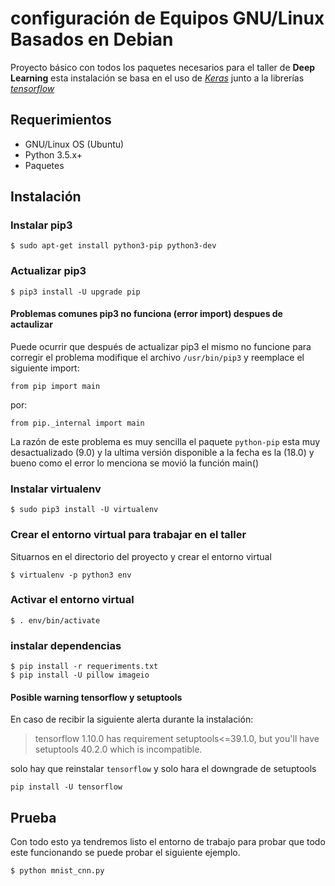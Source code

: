 # configuración de Equipos GNU/Linux Basados en Debian

Proyecto básico con todos los paquetes necesarios para el taller de **Deep Learning** esta instalación se basa en el uso de *[Keras](https://keras.io/)* junto a la librerías *[tensorflow](https://www.tensorflow.org/)*

## Requerimientos

* GNU/Linux OS (Ubuntu)
* Python 3.5.x+
* Paquetes

## Instalación

### Instalar pip3

    $ sudo apt-get install python3-pip python3-dev  

### Actualizar pip3

    $ pip3 install -U upgrade pip

#### Problemas comunes pip3 no funciona (error import) despues de actaulizar

Puede ocurrir que después de actualizar pip3 el mismo no funcione para corregir el problema modifique el archivo `/usr/bin/pip3` y reemplace el siguiente import:

    from pip import main

por:

    from pip._internal import main

La razón de este problema es muy sencilla el paquete `python-pip` esta muy desactualizado (9.0) y la ultima versión disponible a la fecha es la (18.0) y bueno como el error lo menciona se movió la función main()

### Instalar virtualenv

    $ sudo pip3 install -U virtualenv

### Crear el entorno virtual para trabajar en el taller

Situarnos en el directorio del proyecto y crear el entorno virtual

    $ virtualenv -p python3 env

### Activar el entorno virtual

    $ . env/bin/activate

### instalar dependencias

    $ pip install -r requeriments.txt
    $ pip install -U pillow imageio
    
#### Posible warning tensorflow y setuptools 

En caso de recibir la siguiente alerta durante la instalación:

> tensorflow 1.10.0 has requirement setuptools<=39.1.0, but you'll have setuptools 40.2.0 which is incompatible.

solo hay que reinstalar `tensorflow` y solo hara el downgrade de setuptools

	pip install -U tensorflow 
    
## Prueba

Con todo esto ya tendremos listo el entorno de trabajo para probar que todo este funcionando se puede probar el siguiente ejemplo.

    $ python mnist_cnn.py
